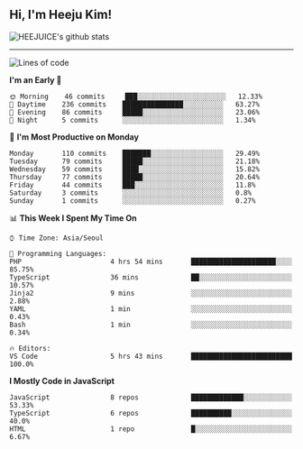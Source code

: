 ## Hi, I'm Heeju Kim!

![HEEJUICE's github stats](https://github-readme-stats.vercel.app/api?username=HEEJUICE&show_icons=true)

---
<!--START_SECTION:waka-->
![Lines of code](https://img.shields.io/badge/From%20Hello%20World%20I%27ve%20Written-12.8%20million%20lines%20of%20code-blue)

**I'm an Early 🐤** 

```text
🌞 Morning    46 commits     ███░░░░░░░░░░░░░░░░░░░░░░   12.33% 
🌆 Daytime    236 commits    ███████████████░░░░░░░░░░   63.27% 
🌃 Evening    86 commits     █████░░░░░░░░░░░░░░░░░░░░   23.06% 
🌙 Night      5 commits      ░░░░░░░░░░░░░░░░░░░░░░░░░   1.34%

```
📅 **I'm Most Productive on Monday** 

```text
Monday       110 commits    ███████░░░░░░░░░░░░░░░░░░   29.49% 
Tuesday      79 commits     █████░░░░░░░░░░░░░░░░░░░░   21.18% 
Wednesday    59 commits     ████░░░░░░░░░░░░░░░░░░░░░   15.82% 
Thursday     77 commits     █████░░░░░░░░░░░░░░░░░░░░   20.64% 
Friday       44 commits     ███░░░░░░░░░░░░░░░░░░░░░░   11.8% 
Saturday     3 commits      ░░░░░░░░░░░░░░░░░░░░░░░░░   0.8% 
Sunday       1 commits      ░░░░░░░░░░░░░░░░░░░░░░░░░   0.27%

```


📊 **This Week I Spent My Time On** 

```text
⌚︎ Time Zone: Asia/Seoul

💬 Programming Languages: 
PHP                      4 hrs 54 mins       █████████████████████░░░░   85.75% 
TypeScript               36 mins             ██░░░░░░░░░░░░░░░░░░░░░░░   10.57% 
Jinja2                   9 mins              ░░░░░░░░░░░░░░░░░░░░░░░░░   2.88% 
YAML                     1 min               ░░░░░░░░░░░░░░░░░░░░░░░░░   0.43% 
Bash                     1 min               ░░░░░░░░░░░░░░░░░░░░░░░░░   0.34%

🔥 Editors: 
VS Code                  5 hrs 43 mins       █████████████████████████   100.0%

```

**I Mostly Code in JavaScript** 

```text
JavaScript               8 repos             █████████████░░░░░░░░░░░░   53.33% 
TypeScript               6 repos             ██████████░░░░░░░░░░░░░░░   40.0% 
HTML                     1 repo              █░░░░░░░░░░░░░░░░░░░░░░░░   6.67%

```



<!--END_SECTION:waka-->
